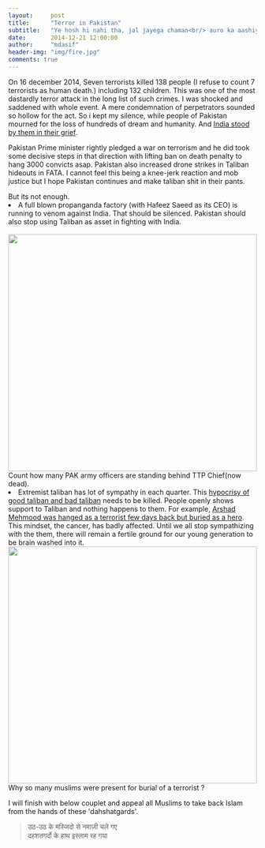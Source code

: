```yaml
---
layout:     post
title:      "Terror in Pakistan"
subtitle:   "Ye hosh hi nahi tha, jal jayega chaman<br/> auro ka aashiya jalane chale the wo"
date:       2014-12-21 12:00:00
author:     "mdasif"
header-img: "img/fire.jpg"
comments: true
---
```


<p> 
	On 16 december 2014, Seven terrorists killed 138 people (I refuse to count 7 terrorists as human death.) including 132 children. 
  This was one of the most dastardly terror attack in the long list of such crimes. I was shocked and saddened with whole event. 
  A mere condemnation of perpetrators sounded so hollow for the act. So i kept my silence, while people of Pakistan mourned for the 
  loss of hundreds of dream and humanity. And <a href="http://www.thehindu.com/trending/indiawithpakistan-when-countries-united-on-twitter/article6700010.ece"> 
  India stood by them in their grief</a>. 
</p>
<p>
  Pakistan Prime minister rightly pledged a war on terrorism and he did took some decisive steps in that direction with lifting ban on death penalty to hang 3000 convicts asap.
  Pakistan also increased drone strikes in Taliban hideouts in FATA. I cannot feel this being a knee-jerk reaction and mob justice but I hope Pakistan continues 
  and make taliban shit in their pants. 
</p>
But its not enough. 
<li>
    A full blown propanganda factory (with Hafeez Saeed as its CEO) is running to venom against India. That should be silenced. 
    Pakistan should also stop using Taliban as asset in fighting with India. 
</li>
<br/>
<img width="100%" height="480" src="http://bawlipoonch.github.io/img/taliban-leader.jpg"/>
<span class="caption text-muted">Count how many PAK army officers are standing behind TTP Chief(now dead).</span>
<li> 
  Extremist taliban has lot of sympathy in each quarter. 
  This <a href="http://www.dawn.com/news/1152382" target="_blank">hypocrisy of good taliban and bad taliban</a> needs to be killed. 
  People openly shows support to Taliban and nothing happens to them. For example, <a target="_blank" href="http://www.dawn.com/news/1152270">Arshad Mehmood was hanged as a terrorist few days back but buried as a hero</a>. 
  This mindset, the cancer, has badly affected. Until we all stop sympathizing with the them, there will remain a fertile ground for our young generation to be brain washed into it. 
</li>
<img width="100%" height="480" src="http://bawlipoonch.github.io/img/arshad-mehmood.jpg"/>
<span class="caption text-muted">Why so many muslims were present for burial of a terrorist ?</span>

<p>I will finish with below couplet and appeal all Muslims to take back Islam from the hands of these 'dahshatgards'.</p> 
<blockquote>
	उठ-उठ के मस्जिदो से नमाज़ी चले गए<br/>
	दहशतगर्दो के हाथ इस्लाम रह गया
</blockquote>